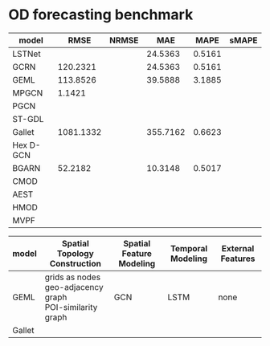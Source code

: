 # OD forecasting benchmark











| model | RMSE | NRMSE | MAE | MAPE | sMAPE |
| ----- | ----- | ----- | ----- | ----- | ----- | 
| LSTNet  |  |       |24.5363|0.5161|       |
| GCRN  | 120.2321 |       |24.5363|0.5161|       |
| GEML  | 113.8526 |       |39.5888|3.1885|       |
| MPGCN | 1.1421 |       |     |      |       |
| PGCN |      |       |     |      |       |
| ST-GDL |      |       |     |      |       |
| Gallet | 1081.1332|       |355.7162|0.6623|       |
| Hex D-GCN |      |       |     |      |       |
| BGARN | 52.2182|       |10.3148|0.5017|       |
| CMOD |      |       |     |      |       |
| AEST |      |       |     |      |       |
| HMOD |      |       |     |      |       |
| MVPF |      |       |     |      |       |







| model | Spatial Topology Construction | Spatial Feature Modeling | Temporal Modeling | External Features |
| ----- | -----                         | -----                    | -----             | -----             |
| GEML  | grids as nodes <br> geo-adjacency graph <br> POI-similarity graph | GCN                         |  LSTM             | none              |
| Gallet |
